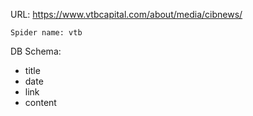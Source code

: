 URL: https://www.vtbcapital.com/about/media/cibnews/

    Spider name: vtb

DB Schema:
- title
- date
- link
- content

